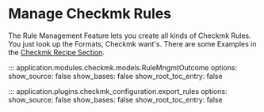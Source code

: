 # Manage Checkmk Rules

The Rule Management Feature lets you create all kinds of Checkmk Rules.
You just look up the Formats, Checkmk want's. There are some Examples in the [Checkmk Recipe Section](create_cmk_rules.md). 

::: application.modules.checkmk.models.RuleMngmtOutcome
    options:
      show_source: false
      show_bases: false
      show_root_toc_entry: false

::: application.plugins.checkmk_configuration.export_rules
    options:
      show_source: false
      show_bases: false
      show_root_toc_entry: false